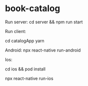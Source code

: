 # book-catalog

Run server: cd server && npm run start

Run client: 

cd catalogApp
yarn

Android: 
npx react-native run-android

Ios: 

cd ios && pod install

npx react-native run-ios

